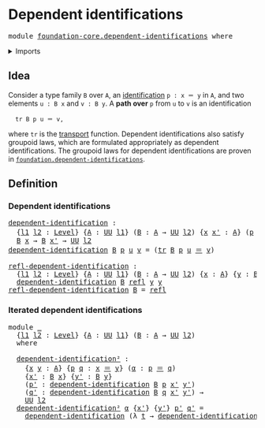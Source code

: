 # Dependent identifications

<pre class="Agda"><a id="38" class="Keyword">module</a> <a id="45" href="foundation-core.dependent-identifications.html" class="Module">foundation-core.dependent-identifications</a> <a id="87" class="Keyword">where</a>
</pre>
<details><summary>Imports</summary>

<pre class="Agda"><a id="143" class="Keyword">open</a> <a id="148" class="Keyword">import</a> <a id="155" href="foundation.universe-levels.html" class="Module">foundation.universe-levels</a>

<a id="183" class="Keyword">open</a> <a id="188" class="Keyword">import</a> <a id="195" href="foundation-core.identity-types.html" class="Module">foundation-core.identity-types</a>
<a id="226" class="Keyword">open</a> <a id="231" class="Keyword">import</a> <a id="238" href="foundation-core.transport-along-identifications.html" class="Module">foundation-core.transport-along-identifications</a>
</pre>
</details>

## Idea

Consider a type family `B` over `A`, an
[identification](foundation-core.identity-types.md) `p : x ＝ y` in `A`, and two
elements `u : B x` and `v : B y`. A **path over** `p` from `u` to `v` is an
identification

```text
  tr B p u ＝ v,
```

where `tr` is the
[transport](foundation-core.transport-along-identifications.md) function.
Dependent identifications also satisfy groupoid laws, which are formulated
appropriately as dependent identifications. The groupoid laws for dependent
identifications are proven in
[`foundation.dependent-identifications`](foundation.dependent-identifications.md).

## Definition

### Dependent identifications

<pre class="Agda"><a id="dependent-identification"></a><a id="964" href="foundation-core.dependent-identifications.html#964" class="Function">dependent-identification</a> <a id="989" class="Symbol">:</a>
  <a id="993" class="Symbol">{</a><a id="994" href="foundation-core.dependent-identifications.html#994" class="Bound">l1</a> <a id="997" href="foundation-core.dependent-identifications.html#997" class="Bound">l2</a> <a id="1000" class="Symbol">:</a> <a id="1002" href="Agda.Primitive.html#742" class="Postulate">Level</a><a id="1007" class="Symbol">}</a> <a id="1009" class="Symbol">{</a><a id="1010" href="foundation-core.dependent-identifications.html#1010" class="Bound">A</a> <a id="1012" class="Symbol">:</a> <a id="1014" href="Agda.Primitive.html#388" class="Primitive">UU</a> <a id="1017" href="foundation-core.dependent-identifications.html#994" class="Bound">l1</a><a id="1019" class="Symbol">}</a> <a id="1021" class="Symbol">(</a><a id="1022" href="foundation-core.dependent-identifications.html#1022" class="Bound">B</a> <a id="1024" class="Symbol">:</a> <a id="1026" href="foundation-core.dependent-identifications.html#1010" class="Bound">A</a> <a id="1028" class="Symbol">→</a> <a id="1030" href="Agda.Primitive.html#388" class="Primitive">UU</a> <a id="1033" href="foundation-core.dependent-identifications.html#997" class="Bound">l2</a><a id="1035" class="Symbol">)</a> <a id="1037" class="Symbol">{</a><a id="1038" href="foundation-core.dependent-identifications.html#1038" class="Bound">x</a> <a id="1040" href="foundation-core.dependent-identifications.html#1040" class="Bound">x&#39;</a> <a id="1043" class="Symbol">:</a> <a id="1045" href="foundation-core.dependent-identifications.html#1010" class="Bound">A</a><a id="1046" class="Symbol">}</a> <a id="1048" class="Symbol">(</a><a id="1049" href="foundation-core.dependent-identifications.html#1049" class="Bound">p</a> <a id="1051" class="Symbol">:</a> <a id="1053" href="foundation-core.dependent-identifications.html#1038" class="Bound">x</a> <a id="1055" href="foundation-core.identity-types.html#2713" class="Function Operator">＝</a> <a id="1057" href="foundation-core.dependent-identifications.html#1040" class="Bound">x&#39;</a><a id="1059" class="Symbol">)</a> <a id="1061" class="Symbol">→</a>
  <a id="1065" href="foundation-core.dependent-identifications.html#1022" class="Bound">B</a> <a id="1067" href="foundation-core.dependent-identifications.html#1038" class="Bound">x</a> <a id="1069" class="Symbol">→</a> <a id="1071" href="foundation-core.dependent-identifications.html#1022" class="Bound">B</a> <a id="1073" href="foundation-core.dependent-identifications.html#1040" class="Bound">x&#39;</a> <a id="1076" class="Symbol">→</a> <a id="1078" href="Agda.Primitive.html#388" class="Primitive">UU</a> <a id="1081" href="foundation-core.dependent-identifications.html#997" class="Bound">l2</a>
<a id="1084" href="foundation-core.dependent-identifications.html#964" class="Function">dependent-identification</a> <a id="1109" href="foundation-core.dependent-identifications.html#1109" class="Bound">B</a> <a id="1111" href="foundation-core.dependent-identifications.html#1111" class="Bound">p</a> <a id="1113" href="foundation-core.dependent-identifications.html#1113" class="Bound">u</a> <a id="1115" href="foundation-core.dependent-identifications.html#1115" class="Bound">v</a> <a id="1117" class="Symbol">=</a> <a id="1119" class="Symbol">(</a><a id="1120" href="foundation-core.transport-along-identifications.html#832" class="Function">tr</a> <a id="1123" href="foundation-core.dependent-identifications.html#1109" class="Bound">B</a> <a id="1125" href="foundation-core.dependent-identifications.html#1111" class="Bound">p</a> <a id="1127" href="foundation-core.dependent-identifications.html#1113" class="Bound">u</a> <a id="1129" href="foundation-core.identity-types.html#2713" class="Function Operator">＝</a> <a id="1131" href="foundation-core.dependent-identifications.html#1115" class="Bound">v</a><a id="1132" class="Symbol">)</a>

<a id="refl-dependent-identification"></a><a id="1135" href="foundation-core.dependent-identifications.html#1135" class="Function">refl-dependent-identification</a> <a id="1165" class="Symbol">:</a>
  <a id="1169" class="Symbol">{</a><a id="1170" href="foundation-core.dependent-identifications.html#1170" class="Bound">l1</a> <a id="1173" href="foundation-core.dependent-identifications.html#1173" class="Bound">l2</a> <a id="1176" class="Symbol">:</a> <a id="1178" href="Agda.Primitive.html#742" class="Postulate">Level</a><a id="1183" class="Symbol">}</a> <a id="1185" class="Symbol">{</a><a id="1186" href="foundation-core.dependent-identifications.html#1186" class="Bound">A</a> <a id="1188" class="Symbol">:</a> <a id="1190" href="Agda.Primitive.html#388" class="Primitive">UU</a> <a id="1193" href="foundation-core.dependent-identifications.html#1170" class="Bound">l1</a><a id="1195" class="Symbol">}</a> <a id="1197" class="Symbol">(</a><a id="1198" href="foundation-core.dependent-identifications.html#1198" class="Bound">B</a> <a id="1200" class="Symbol">:</a> <a id="1202" href="foundation-core.dependent-identifications.html#1186" class="Bound">A</a> <a id="1204" class="Symbol">→</a> <a id="1206" href="Agda.Primitive.html#388" class="Primitive">UU</a> <a id="1209" href="foundation-core.dependent-identifications.html#1173" class="Bound">l2</a><a id="1211" class="Symbol">)</a> <a id="1213" class="Symbol">{</a><a id="1214" href="foundation-core.dependent-identifications.html#1214" class="Bound">x</a> <a id="1216" class="Symbol">:</a> <a id="1218" href="foundation-core.dependent-identifications.html#1186" class="Bound">A</a><a id="1219" class="Symbol">}</a> <a id="1221" class="Symbol">{</a><a id="1222" href="foundation-core.dependent-identifications.html#1222" class="Bound">y</a> <a id="1224" class="Symbol">:</a> <a id="1226" href="foundation-core.dependent-identifications.html#1198" class="Bound">B</a> <a id="1228" href="foundation-core.dependent-identifications.html#1214" class="Bound">x</a><a id="1229" class="Symbol">}</a> <a id="1231" class="Symbol">→</a>
  <a id="1235" href="foundation-core.dependent-identifications.html#964" class="Function">dependent-identification</a> <a id="1260" href="foundation-core.dependent-identifications.html#1198" class="Bound">B</a> <a id="1262" href="foundation-core.identity-types.html#2682" class="InductiveConstructor">refl</a> <a id="1267" href="foundation-core.dependent-identifications.html#1222" class="Bound">y</a> <a id="1269" href="foundation-core.dependent-identifications.html#1222" class="Bound">y</a>
<a id="1271" href="foundation-core.dependent-identifications.html#1135" class="Function">refl-dependent-identification</a> <a id="1301" href="foundation-core.dependent-identifications.html#1301" class="Bound">B</a> <a id="1303" class="Symbol">=</a> <a id="1305" href="foundation-core.identity-types.html#2682" class="InductiveConstructor">refl</a>
</pre>
### Iterated dependent identifications

<pre class="Agda"><a id="1363" class="Keyword">module</a> <a id="1370" href="foundation-core.dependent-identifications.html#1370" class="Module">_</a>
  <a id="1374" class="Symbol">{</a><a id="1375" href="foundation-core.dependent-identifications.html#1375" class="Bound">l1</a> <a id="1378" href="foundation-core.dependent-identifications.html#1378" class="Bound">l2</a> <a id="1381" class="Symbol">:</a> <a id="1383" href="Agda.Primitive.html#742" class="Postulate">Level</a><a id="1388" class="Symbol">}</a> <a id="1390" class="Symbol">{</a><a id="1391" href="foundation-core.dependent-identifications.html#1391" class="Bound">A</a> <a id="1393" class="Symbol">:</a> <a id="1395" href="Agda.Primitive.html#388" class="Primitive">UU</a> <a id="1398" href="foundation-core.dependent-identifications.html#1375" class="Bound">l1</a><a id="1400" class="Symbol">}</a> <a id="1402" class="Symbol">(</a><a id="1403" href="foundation-core.dependent-identifications.html#1403" class="Bound">B</a> <a id="1405" class="Symbol">:</a> <a id="1407" href="foundation-core.dependent-identifications.html#1391" class="Bound">A</a> <a id="1409" class="Symbol">→</a> <a id="1411" href="Agda.Primitive.html#388" class="Primitive">UU</a> <a id="1414" href="foundation-core.dependent-identifications.html#1378" class="Bound">l2</a><a id="1416" class="Symbol">)</a>
  <a id="1420" class="Keyword">where</a>

  <a id="1429" href="foundation-core.dependent-identifications.html#1429" class="Function">dependent-identification²</a> <a id="1455" class="Symbol">:</a>
    <a id="1461" class="Symbol">{</a><a id="1462" href="foundation-core.dependent-identifications.html#1462" class="Bound">x</a> <a id="1464" href="foundation-core.dependent-identifications.html#1464" class="Bound">y</a> <a id="1466" class="Symbol">:</a> <a id="1468" href="foundation-core.dependent-identifications.html#1391" class="Bound">A</a><a id="1469" class="Symbol">}</a> <a id="1471" class="Symbol">{</a><a id="1472" href="foundation-core.dependent-identifications.html#1472" class="Bound">p</a> <a id="1474" href="foundation-core.dependent-identifications.html#1474" class="Bound">q</a> <a id="1476" class="Symbol">:</a> <a id="1478" href="foundation-core.dependent-identifications.html#1462" class="Bound">x</a> <a id="1480" href="foundation-core.identity-types.html#2713" class="Function Operator">＝</a> <a id="1482" href="foundation-core.dependent-identifications.html#1464" class="Bound">y</a><a id="1483" class="Symbol">}</a> <a id="1485" class="Symbol">(</a><a id="1486" href="foundation-core.dependent-identifications.html#1486" class="Bound">α</a> <a id="1488" class="Symbol">:</a> <a id="1490" href="foundation-core.dependent-identifications.html#1472" class="Bound">p</a> <a id="1492" href="foundation-core.identity-types.html#2713" class="Function Operator">＝</a> <a id="1494" href="foundation-core.dependent-identifications.html#1474" class="Bound">q</a><a id="1495" class="Symbol">)</a>
    <a id="1501" class="Symbol">{</a><a id="1502" href="foundation-core.dependent-identifications.html#1502" class="Bound">x&#39;</a> <a id="1505" class="Symbol">:</a> <a id="1507" href="foundation-core.dependent-identifications.html#1403" class="Bound">B</a> <a id="1509" href="foundation-core.dependent-identifications.html#1462" class="Bound">x</a><a id="1510" class="Symbol">}</a> <a id="1512" class="Symbol">{</a><a id="1513" href="foundation-core.dependent-identifications.html#1513" class="Bound">y&#39;</a> <a id="1516" class="Symbol">:</a> <a id="1518" href="foundation-core.dependent-identifications.html#1403" class="Bound">B</a> <a id="1520" href="foundation-core.dependent-identifications.html#1464" class="Bound">y</a><a id="1521" class="Symbol">}</a>
    <a id="1527" class="Symbol">(</a><a id="1528" href="foundation-core.dependent-identifications.html#1528" class="Bound">p&#39;</a> <a id="1531" class="Symbol">:</a> <a id="1533" href="foundation-core.dependent-identifications.html#964" class="Function">dependent-identification</a> <a id="1558" href="foundation-core.dependent-identifications.html#1403" class="Bound">B</a> <a id="1560" href="foundation-core.dependent-identifications.html#1472" class="Bound">p</a> <a id="1562" href="foundation-core.dependent-identifications.html#1502" class="Bound">x&#39;</a> <a id="1565" href="foundation-core.dependent-identifications.html#1513" class="Bound">y&#39;</a><a id="1567" class="Symbol">)</a>
    <a id="1573" class="Symbol">(</a><a id="1574" href="foundation-core.dependent-identifications.html#1574" class="Bound">q&#39;</a> <a id="1577" class="Symbol">:</a> <a id="1579" href="foundation-core.dependent-identifications.html#964" class="Function">dependent-identification</a> <a id="1604" href="foundation-core.dependent-identifications.html#1403" class="Bound">B</a> <a id="1606" href="foundation-core.dependent-identifications.html#1474" class="Bound">q</a> <a id="1608" href="foundation-core.dependent-identifications.html#1502" class="Bound">x&#39;</a> <a id="1611" href="foundation-core.dependent-identifications.html#1513" class="Bound">y&#39;</a><a id="1613" class="Symbol">)</a> <a id="1615" class="Symbol">→</a>
    <a id="1621" href="Agda.Primitive.html#388" class="Primitive">UU</a> <a id="1624" href="foundation-core.dependent-identifications.html#1378" class="Bound">l2</a>
  <a id="1629" href="foundation-core.dependent-identifications.html#1429" class="Function">dependent-identification²</a> <a id="1655" href="foundation-core.dependent-identifications.html#1655" class="Bound">α</a> <a id="1657" class="Symbol">{</a><a id="1658" href="foundation-core.dependent-identifications.html#1658" class="Bound">x&#39;</a><a id="1660" class="Symbol">}</a> <a id="1662" class="Symbol">{</a><a id="1663" href="foundation-core.dependent-identifications.html#1663" class="Bound">y&#39;</a><a id="1665" class="Symbol">}</a> <a id="1667" href="foundation-core.dependent-identifications.html#1667" class="Bound">p&#39;</a> <a id="1670" href="foundation-core.dependent-identifications.html#1670" class="Bound">q&#39;</a> <a id="1673" class="Symbol">=</a>
    <a id="1679" href="foundation-core.dependent-identifications.html#964" class="Function">dependent-identification</a> <a id="1704" class="Symbol">(λ</a> <a id="1707" href="foundation-core.dependent-identifications.html#1707" class="Bound">t</a> <a id="1709" class="Symbol">→</a> <a id="1711" href="foundation-core.dependent-identifications.html#964" class="Function">dependent-identification</a> <a id="1736" href="foundation-core.dependent-identifications.html#1403" class="Bound">B</a> <a id="1738" href="foundation-core.dependent-identifications.html#1707" class="Bound">t</a> <a id="1740" href="foundation-core.dependent-identifications.html#1658" class="Bound">x&#39;</a> <a id="1743" href="foundation-core.dependent-identifications.html#1663" class="Bound">y&#39;</a><a id="1745" class="Symbol">)</a> <a id="1747" href="foundation-core.dependent-identifications.html#1655" class="Bound">α</a> <a id="1749" href="foundation-core.dependent-identifications.html#1667" class="Bound">p&#39;</a> <a id="1752" href="foundation-core.dependent-identifications.html#1670" class="Bound">q&#39;</a>
</pre>